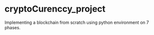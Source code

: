 # cryptoCurenccy_project
Implementing a blockchain from scratch using python environment on 7 phases.
